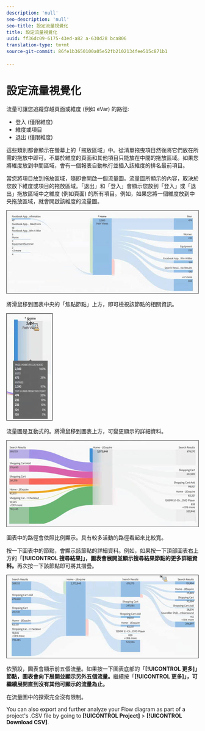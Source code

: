 ```yaml
---
description: 'null'
seo-description: 'null'
seo-title: 設定流量視覺化
title: 設定流量視覺化
uuid: ff36dc09-6175-43ed-a82 a-630d28 bca806
translation-type: tm+mt
source-git-commit: 86fe1b3650100a05e52fb2102134fee515c871b1

---
```



# 設定流量視覺化

流量可讓您追蹤穿越頁面或維度 (例如 eVar) 的路徑:

* 登入 (僅限維度)
* 維度或項目
* 退出 (僅限維度)

這些類別都會顯示在螢幕上的「拖放區域」中。從清單拖曳項目然後將它們放在所需的拖放中即可。不屬於維度的頁面和其他項目只能放在中間的拖放區域。如果您將維度放到中間區域，會有一個報表自動執行並插入該維度的排名最前項目。

當您將項目放到拖放區域，隨即會開啟一個流量圖。流量圖所顯示的內容，取決於您放下維度或項目的拖放區域。「退出」和「登入」會顯示您放到「登入」或「退出」拖放區域中之維度 (例如頁面) 的所有項目。例如，如果您將一個維度放到中央拖放區域，就會開啟該維度的流量圖。

![](assets/flow.jpg)

將滑鼠移到圖表中央的「焦點節點」上方，即可檢視該節點的相關資訊。

![](assets/flow4.jpg)

流量圖是互動式的。將滑鼠移到圖表上方，可變更顯示的詳細資料。

![](assets/flow2.jpg)

圖表中的路徑會依照比例顯示。具有較多活動的路徑看起來比較寬。

按一下圖表中的節點，會顯示該節點的詳細資料。例如，如果按一下頂部圖表右上方的「**[!UICONTROL 搜尋結果]」，圖表會展開並顯示搜尋結果節點的更多詳細資料。**&#x200B;再次按一下該節點即可將其摺疊。

![](assets/flow3.jpg)

依預設，圖表會顯示前五個流量。如果按一下圖表底部的「**[!UICONTROL 更多]」節點，圖表會向下展開並顯示另外五個流量。**&#x200B;繼續按「**[!UICONTROL 更多]」，可繼續展開直到沒有其他可顯示的流量為止。**

在流量圖中的探索完全沒有限制。

You can also export and further analyze your Flow diagram as part of a project's .CSV file by going to **[!UICONTROL Project]** &gt; **[!UICONTROL Download CSV]**.
